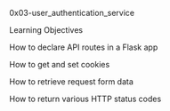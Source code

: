 0x03-user_authentication_service

Learning Objectives

How to declare API routes in a Flask app

How to get and set cookies

How to retrieve request form data

How to return various HTTP status codes



